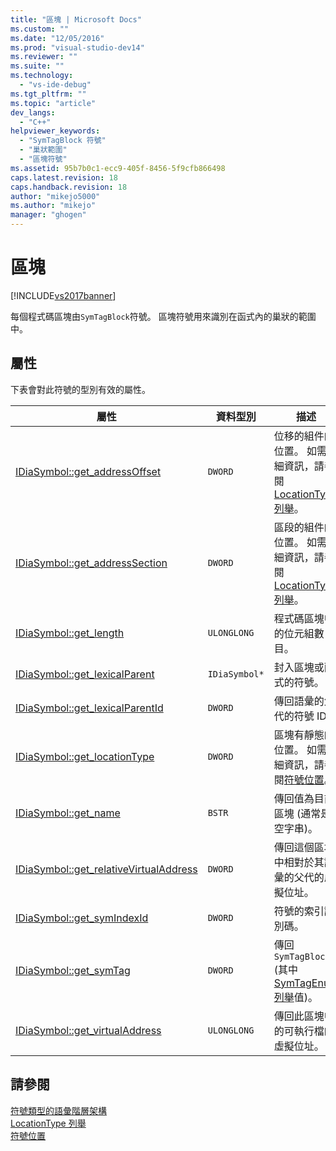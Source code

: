 ```yaml
---
title: "區塊 | Microsoft Docs"
ms.custom: ""
ms.date: "12/05/2016"
ms.prod: "visual-studio-dev14"
ms.reviewer: ""
ms.suite: ""
ms.technology: 
  - "vs-ide-debug"
ms.tgt_pltfrm: ""
ms.topic: "article"
dev_langs: 
  - "C++"
helpviewer_keywords: 
  - "SymTagBlock 符號"
  - "巢狀範圍"
  - "區塊符號"
ms.assetid: 95b7b0c1-ecc9-405f-8456-5f9cfb866498
caps.latest.revision: 18
caps.handback.revision: 18
author: "mikejo5000"
ms.author: "mikejo"
manager: "ghogen"
---
```

# 區塊
[!INCLUDE[vs2017banner](../../code-quality/includes/vs2017banner.md)]

每個程式碼區塊由`SymTagBlock`符號。  區塊符號用來識別在函式內的巢狀的範圍中。  
  
## 屬性  
 下表會對此符號的型別有效的屬性。  
  
|屬性|資料型別|描述|  
|--------|----------|--------|  
|[IDiaSymbol::get\_addressOffset](../../debugger/debug-interface-access/idiasymbol-get-addressoffset.md)|`DWORD`|位移的組件的位置。 如需詳細資訊，請參閱[LocationType 列舉](../../debugger/debug-interface-access/locationtype.md)。|  
|[IDiaSymbol::get\_addressSection](../../debugger/debug-interface-access/idiasymbol-get-addresssection.md)|`DWORD`|區段的組件的位置。 如需詳細資訊，請參閱[LocationType 列舉](../../debugger/debug-interface-access/locationtype.md)。|  
|[IDiaSymbol::get\_length](../../debugger/debug-interface-access/idiasymbol-get-length.md)|`ULONGLONG`|程式碼區塊中的位元組數目。|  
|[IDiaSymbol::get\_lexicalParent](../../debugger/debug-interface-access/idiasymbol-get-lexicalparent.md)|`IDiaSymbol*`|封入區塊或函式的符號。|  
|[IDiaSymbol::get\_lexicalParentId](../../debugger/debug-interface-access/idiasymbol-get-lexicalparentid.md)|`DWORD`|傳回語彙的父代的符號 ID。|  
|[IDiaSymbol::get\_locationType](../Topic/IDiaSymbol::get_locationType.md)|`DWORD`|區塊有靜態的位置。 如需詳細資訊，請參閱[符號位置](../../debugger/debug-interface-access/symbol-locations.md)。|  
|[IDiaSymbol::get\_name](../Topic/IDiaSymbol::get_name.md)|`BSTR`|傳回值為目前區塊 \(通常是空字串\)。|  
|[IDiaSymbol::get\_relativeVirtualAddress](../../debugger/debug-interface-access/idiasymbol-get-relativevirtualaddress.md)|`DWORD`|傳回這個區塊中相對於其語彙的父代的虛擬位址。|  
|[IDiaSymbol::get\_symIndexId](../../debugger/debug-interface-access/idiasymbol-get-symindexid.md)|`DWORD`|符號的索引識別碼。|  
|[IDiaSymbol::get\_symTag](../Topic/IDiaSymbol::get_symTag.md)|`DWORD`|傳回`SymTagBlock` \(其中[SymTagEnum 列舉](../../debugger/debug-interface-access/symtagenum.md)值\)。|  
|[IDiaSymbol::get\_virtualAddress](../../debugger/debug-interface-access/idiasymbol-get-virtualaddress.md)|`ULONGLONG`|傳回此區塊中的可執行檔的虛擬位址。|  
  
## 請參閱  
 [符號類型的語彙階層架構](../../debugger/debug-interface-access/lexical-hierarchy-of-symbol-types.md)   
 [LocationType 列舉](../../debugger/debug-interface-access/locationtype.md)   
 [符號位置](../../debugger/debug-interface-access/symbol-locations.md)